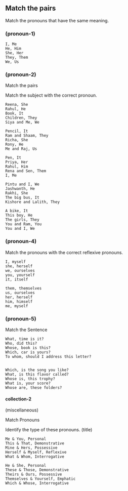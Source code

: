 ## Match the pairs

Match the pronouns that have the same meaning.

### (pronoun-1)

```
I, Me
He, Him
She, Her
They, Them
We, Us
```

### (pronoun-2)

Match the pairs

Match the subject with the correct pronoun.

```
Reena, She
Rahul, He
Book, It
Children, They
Siya and Me, We
```

```
Pencil, It
Ram and Shaam, They
Richa, She
Rony, He
Me and Raj, Us
```

```
Pen, It
Priya, Her
Rahul, Him
Rena and Sen, Them
I, Me
```

```
Pintu and I, We
Jashwanth, He
Rakhi, She
The big bus, It
Kishore and Lalith, They
```

```
A bike, It
This boy, He
The girls, They
You and Ram, You
You and I, We
```

### (pronoun-4)

Match the pronouns with the correct reflexive pronouns.

```
I, myself
she, herself
we, ourselves
you, yourself
it, itself

them, themselves
us, ourselves
her, herself
him, himself
me, myself

```

### (pronoun-5)

Match the Sentence

```
What, time is it?
Who, did this?
Whose, book is this?
Which, car is yours?
To whom, should I address this letter?


Which, is the song you like?
What, is this flavor called?
Whose is, this trophy?
What is, your score?
Whose are, these folders?
```

#### collection-2

(miscellaneous)

Match Pronouns

Identify the type of these pronouns. (title)

```
Me & You, Personal
This & That, Demonstrative
Mine & Hers, Possessive
Herself & Myself, Reflexive
What & Whom, Interrogative

He & She, Personal
These & Those, Demonstrative
Theirs & Ours, Possessive
Themselves & Yourself, Emphatic
Which & Whose, Interrogative
```
